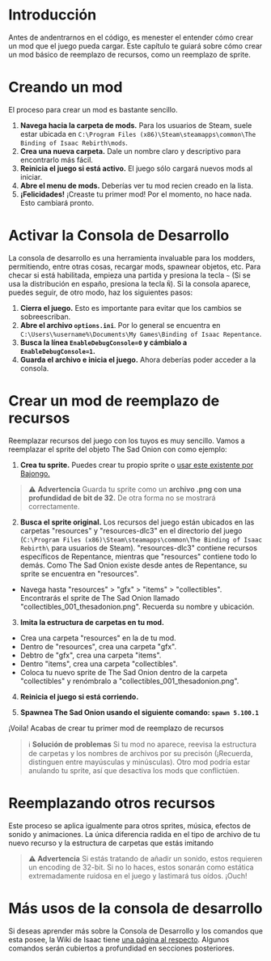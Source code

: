 # Introducción

Antes de andentrarnos en el código, es menester el entender cómo crear un mod que el juego pueda cargar. Este capítulo te guiará sobre cómo crear un mod básico de reemplazo de recursos, como un reemplazo de sprite.

# Creando un mod

El proceso para crear un mod es bastante sencillo. 

1. **Navega hacia la carpeta de mods.** Para los usuarios de Steam, suele estar ubicada en `C:\Program Files (x86)\Steam\steamapps\common\The Binding of Isaac Rebirth\mods`.
2. **Crea una nueva carpeta.** Dale un nombre claro y descriptivo para encontrarlo más fácil.
3. **Reinicia el juego si está activo.** El juego sólo cargará nuevos mods al iniciar.
4. **Abre el menu de mods.** Deberías ver tu mod recien creado en la lista.
5. **¡Felicidades!** ¡Creaste tu primer mod! Por el momento, no hace nada. Esto cambiará pronto.

# Activar la Consola de Desarrollo

La consola de desarrollo es una herramienta invaluable para los modders, permitiendo, entre otras cosas, recargar mods, spawnear objetos, etc. Para checar si está habilitada, empieza una partida y presiona la tecla `~` (Si se usa la distribución en españo, presiona la tecla `Ñ`). Si la consola aparece, puedes seguir, de otro modo, haz los siguientes pasos:

1. **Cierra el juego.** Esto es importante para evitar que los cambios se sobreescriban.
2. **Abre el archivo `options.ini`**. Por lo general se encuentra en `C:\Users\%username%\Documents\My Games\Binding of Isaac Repentance`.
3. **Busca la línea `EnableDebugConsole=0` y cámbialo a `EnableDebugConsole=1`.**
4. **Guarda el archivo e inicia el juego.** Ahora deberías poder acceder a la consola.

# Crear un mod de reemplazo de recursos 
Reemplazar recursos del juego con los tuyos es muy sencillo. Vamos a reemplazar el sprite del objeto The Sad Onion con como ejemplo:

1. **Crea tu sprite.** Puedes crear tu propio sprite o [usar este existente por Bajongo.](https://i.imgur.com/S3jHjdt.png)

>⚠️ **Advertencia**
> Guarda tu sprite como un **archivo .png con una profundidad de bit de 32.** De otra forma no se mostrará correctamente.

2. **Busca el sprite original.** Los recursos del juego están ubicados en las carpetas "resources" y "resources-dlc3" en el directorio del juego (`C:\Program Files (x86)\Steam\steamapps\common\The Binding of Isaac Rebirth\` para usuarios de Steam). "resources-dlc3" contiene recursos específicos de Repentance, mientras que "resources" contiene todo lo demás. Como The Sad Onion existe desde antes de Repentance, su sprite se encuentra en "resources". 
  * Navega hasta "resources" > "gfx" > "items" > "collectibles". Encontrarás el sprite de The Sad Onion llamado "collectibles_001_thesadonion.png". Recuerda su nombre y ubicación.

3. **Imita la estructura de carpetas en tu mod.**
 * Crea una carpeta "resources" en la de tu mod.
 * Dentro de "resources", crea una carpeta "gfx".
 * Debtro de "gfx", crea una carpeta "items".
 * Dentro "items", crea una carpeta "collectibles".
 * Coloca tu nuevo sprite de The Sad Onion dentro de la carpeta "collectibles" y renómbralo a "collectibles_001_thesadonion.png".

4. **Reinicia el juego si está corriendo.**

5. **Spawnea The Sad Onion usando el siguiente comando: `spawn 5.100.1`**
   
¡Voila! Acabas de crear tu primer mod de reemplazo de recursos

> ℹ️ **Solución de problemas**
> Si tu mod no aparece, reevisa la estructura de carpetas y los nombres de archivos por su precisón (¡Recuerda, distinguen entre mayúsculas y minúsculas). Otro mod podría estar anulando tu sprite, así que desactiva los mods que conflictúen.

# Reemplazando otros recursos 

Este proceso se aplica igualmente para otros sprites, música, efectos de sonido y animaciones. La única diferencia radida en el tipo de archivo de tu nuevo recurso y la estructura de carpetas que estás imitando

> **⚠️ Advertencia**
> Si estás tratando de añadir un sonido, estos requieren un encoding de 32-bit. Si no lo haces, estos sonarán como estática extremadamente ruidosa en el juego y lastimará tus oídos. ¡Ouch!

# Más usos de la consola de desarrollo

Si deseas aprender más sobre la Consola de Desarrollo y los comandos que esta posee, la Wiki de Isaac tiene [una página al respecto](https://bindingofisaacrebirth.fandom.com/wiki/Debug_Console). Algunos comandos serán cubiertos a profundidad en secciones posteriores.
